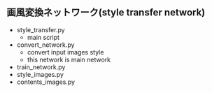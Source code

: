 ## 画風変換ネットワーク(style transfer network)

* style_transfer.py
    * main script
* convert_network.py
    * convert input images style
    * this network is main network  
* train_network.py
* style_images.py
* contents_images.py